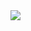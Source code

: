 <img src="https://github-readme-stats.vercel.app/api?username=gabrieltheophilo&show_icons=true&theme=dracula">
